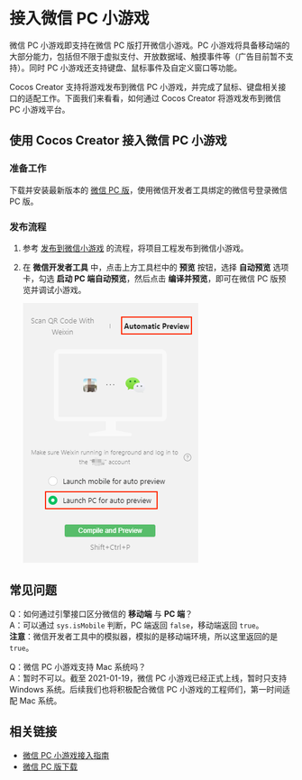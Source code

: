 # 接入微信 PC 小游戏

微信 PC 小游戏即支持在微信 PC 版打开微信小游戏。PC 小游戏将具备移动端的大部分能力，包括但不限于虚拟支付、开放数据域、触摸事件等（广告目前暂不支持）。同时 PC 小游戏还支持键盘、鼠标事件及自定义窗口等功能。

Cocos Creator 支持将游戏发布到微信 PC 小游戏，并完成了鼠标、键盘相关接口的适配工作。下面我们来看看，如何通过 Cocos Creator 将游戏发布到微信 PC 小游戏平台。

## 使用 Cocos Creator 接入微信 PC 小游戏

### 准备工作

下载并安装最新版本的 [微信 PC 版](https://pc.weixin.qq.com/)，使用微信开发者工具绑定的微信号登录微信 PC 版。

### 发布流程

1. 参考 [发布到微信小游戏](./publish-wechatgame.md) 的流程，将项目工程发布到微信小游戏。

2. 在 **微信开发者工具** 中，点击上方工具栏中的 **预览** 按钮，选择 **自动预览** 选项卡，勾选 **启动 PC 端自动预览**，然后点击 **编译并预览**，即可在微信 PC 版预览并调试小游戏。

    ![WeChat PC preview](./publish-wechatgame/wechat-pc.png)

## 常见问题

Q：如何通过引擎接口区分微信的 **移动端** 与 **PC 端**？<br>
A：可以通过 `sys.isMobile` 判断，PC 端返回 `false`，移动端返回 `true`。<br>
**注意**：微信开发者工具中的模拟器，模拟的是移动端环境，所以这里返回的是 `true`。

Q：微信 PC 小游戏支持 Mac 系统吗？<br>
A：暂时不可以。截至 2021-01-19，微信 PC 小游戏已经正式上线，暂时只支持 Windows 系统。后续我们也将积极配合微信 PC 小游戏的工程师们，第一时间适配 Mac 系统。

## 相关链接

- [微信 PC 小游戏接入指南](https://developers.weixin.qq.com/minigame/dev/guide/open-ability/pc-game.html)
- [微信 PC 版下载](https://pc.weixin.qq.com/)
